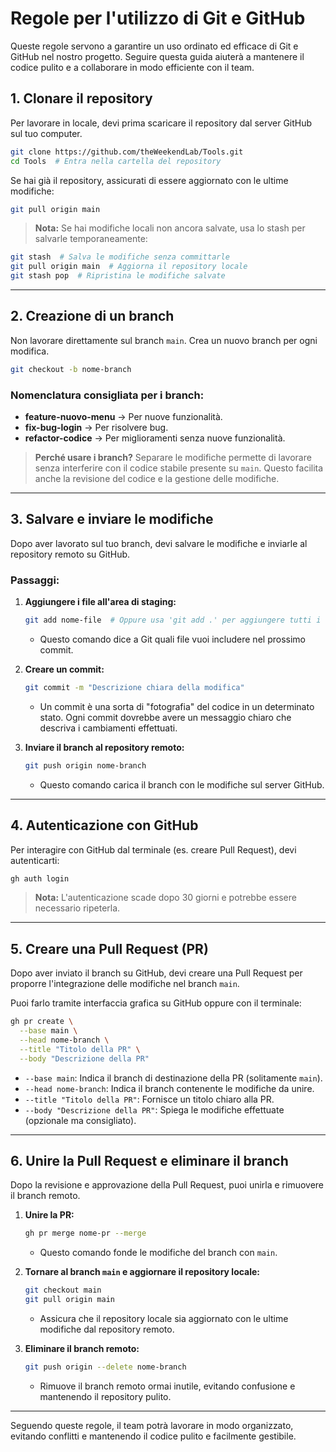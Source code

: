 # Regole per l'utilizzo di Git e GitHub

Queste regole servono a garantire un uso ordinato ed efficace di Git e GitHub nel nostro progetto. Seguire questa guida aiuterà a mantenere il codice pulito e a collaborare in modo efficiente con il team.

## 1. Clonare il repository

Per lavorare in locale, devi prima scaricare il repository dal server GitHub sul tuo computer.

```bash
git clone https://github.com/theWeekendLab/Tools.git
cd Tools  # Entra nella cartella del repository
```

Se hai già il repository, assicurati di essere aggiornato con le ultime modifiche:

```bash
git pull origin main
```

> **Nota:** Se hai modifiche locali non ancora salvate, usa lo stash per salvarle temporaneamente:

```bash
git stash  # Salva le modifiche senza committarle
git pull origin main  # Aggiorna il repository locale
git stash pop  # Ripristina le modifiche salvate
```

---

## 2. Creazione di un branch

Non lavorare direttamente sul branch `main`. Crea un nuovo branch per ogni modifica.

```bash
git checkout -b nome-branch
```

### Nomenclatura consigliata per i branch:
- **feature-nuovo-menu** → Per nuove funzionalità.
- **fix-bug-login** → Per risolvere bug.
- **refactor-codice** → Per miglioramenti senza nuove funzionalità.

> **Perché usare i branch?** Separare le modifiche permette di lavorare senza interferire con il codice stabile presente su `main`. Questo facilita anche la revisione del codice e la gestione delle modifiche.

---

## 3. Salvare e inviare le modifiche

Dopo aver lavorato sul tuo branch, devi salvare le modifiche e inviarle al repository remoto su GitHub.

### Passaggi:
1. **Aggiungere i file all'area di staging:**
   ```bash
   git add nome-file  # Oppure usa 'git add .' per aggiungere tutti i file modificati
   ```
   - Questo comando dice a Git quali file vuoi includere nel prossimo commit.

2. **Creare un commit:**
   ```bash
   git commit -m "Descrizione chiara della modifica"
   ```
   - Un commit è una sorta di "fotografia" del codice in un determinato stato. Ogni commit dovrebbe avere un messaggio chiaro che descriva i cambiamenti effettuati.

3. **Inviare il branch al repository remoto:**
   ```bash
   git push origin nome-branch
   ```
   - Questo comando carica il branch con le modifiche sul server GitHub.

---

## 4. Autenticazione con GitHub

Per interagire con GitHub dal terminale (es. creare Pull Request), devi autenticarti:

```bash
gh auth login
```

> **Nota:** L'autenticazione scade dopo 30 giorni e potrebbe essere necessario ripeterla.

---

## 5. Creare una Pull Request (PR)

Dopo aver inviato il branch su GitHub, devi creare una Pull Request per proporre l'integrazione delle modifiche nel branch `main`.

Puoi farlo tramite interfaccia grafica su GitHub oppure con il terminale:

```bash
gh pr create \
  --base main \
  --head nome-branch \
  --title "Titolo della PR" \
  --body "Descrizione della PR"
```

- `--base main`: Indica il branch di destinazione della PR (solitamente `main`).
- `--head nome-branch`: Indica il branch contenente le modifiche da unire.
- `--title "Titolo della PR"`: Fornisce un titolo chiaro alla PR.
- `--body "Descrizione della PR"`: Spiega le modifiche effettuate (opzionale ma consigliato).

---

## 6. Unire la Pull Request e eliminare il branch

Dopo la revisione e approvazione della Pull Request, puoi unirla e rimuovere il branch remoto.

1. **Unire la PR:**
   ```bash
   gh pr merge nome-pr --merge
   ```
   - Questo comando fonde le modifiche del branch con `main`.

2. **Tornare al branch `main` e aggiornare il repository locale:**
   ```bash
   git checkout main
   git pull origin main
   ```
   - Assicura che il repository locale sia aggiornato con le ultime modifiche dal repository remoto.

3. **Eliminare il branch remoto:**
   ```bash
   git push origin --delete nome-branch
   ```
   - Rimuove il branch remoto ormai inutile, evitando confusione e mantenendo il repository pulito.

---

Seguendo queste regole, il team potrà lavorare in modo organizzato, evitando conflitti e mantenendo il codice pulito e facilmente gestibile.



